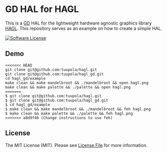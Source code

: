 # GD HAL for HAGL

This is a [GD](https://libgd.github.io/) HAL for the lightweight hardware agnostic graphics library [HAGL](https://github.com/tuupola/hagl). This repository serves as an example on how to create a simple HAL.

[![Software License](https://img.shields.io/badge/license-MIT-brightgreen.svg?style=flat-square)](LICENSE)

## Demo

```
<<<<<<< HEAD
git clone git@github.com:tuupola/hagl.git
git clone git@github.com:tuupola/hagl_gd.git
cd hagl_gd/example
make clean && make mandelbroot && ./mandelbroot && open hagl.png
make clean && make palette && ./palette && open hagl.png
=======
$ git clone git@github.com:tuupola/hagl.git
$ git clone git@github.com:tuupola/hagl_gd.git
$ cd hagl_gd/example
$ make clean && make mandelbroot && ./mandelbroot && feh hagl.png
$ make clean && make palette && ./palette && feh hagl.png
>>>>>>> a8d9f46 (Change instructions to use feh)
```

## License

The MIT License (MIT). Please see [License File](LICENSE) for more information.
